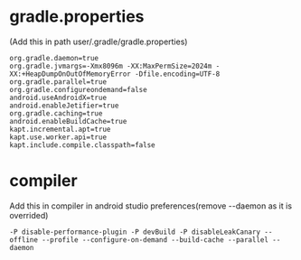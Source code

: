 # gradle.properties 
(Add this in path user/.gradle/gradle.properties)
```
org.gradle.daemon=true
org.gradle.jvmargs=-Xmx8096m -XX:MaxPermSize=2024m -XX:+HeapDumpOnOutOfMemoryError -Dfile.encoding=UTF-8
org.gradle.parallel=true
org.gradle.configureondemand=false
android.useAndroidX=true
android.enableJetifier=true
org.gradle.caching=true
android.enableBuildCache=true
kapt.incremental.apt=true
kapt.use.worker.api=true
kapt.include.compile.classpath=false
```

# compiler
Add this in compiler in android studio preferences(remove --daemon as it is overrided)
```
-P disable-performance-plugin -P devBuild -P disableLeakCanary --offline --profile --configure-on-demand --build-cache --parallel --daemon
```
